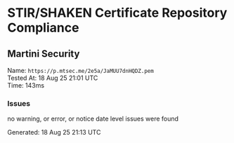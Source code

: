 # STIR/SHAKEN Certificate Repository Compliance

## Martini Security

Name: `https://p.mtsec.me/2e5a/JaMUU7dnHQDZ.pem`\
Tested At: 18 Aug 25 21:01 UTC\
Time: 143ms

### Issues

no warning, or error, or notice date level issues were found

Generated: 18 Aug 25 21:13 UTC